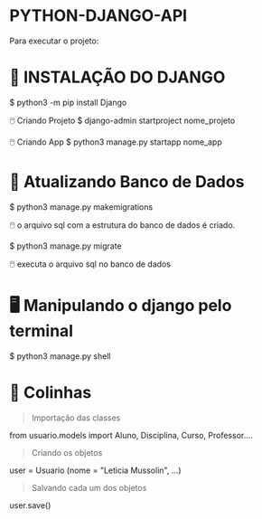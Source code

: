 # PYTHON-DJANGO-API

Para executar o projeto:

# 🐍 INSTALAÇÃO DO DJANGO 
$ python3 -m pip install Django

🖱️ Criando Projeto
$ django-admin startproject nome_projeto

🖱️ Criando App
$ python3 manage.py startapp nome_app

# 🎲 Atualizando Banco de Dados
$ python3 manage.py makemigrations 

🖱️ o arquivo sql com a estrutura do banco de dados é criado.

$ python3 manage.py migrate

🖱️ executa o arquivo sql no banco de dados

# 🖥️ Manipulando o django pelo terminal
$ python3 manage.py shell


# 📝 Colinhas

> Importação das classes
> 
from usuario.models import Aluno, Disciplina, Curso, Professor....

> Criando os objetos

user = Usuario (nome = "Leticia Mussolin", ...)

> Salvando cada um dos objetos
> 
user.save()

